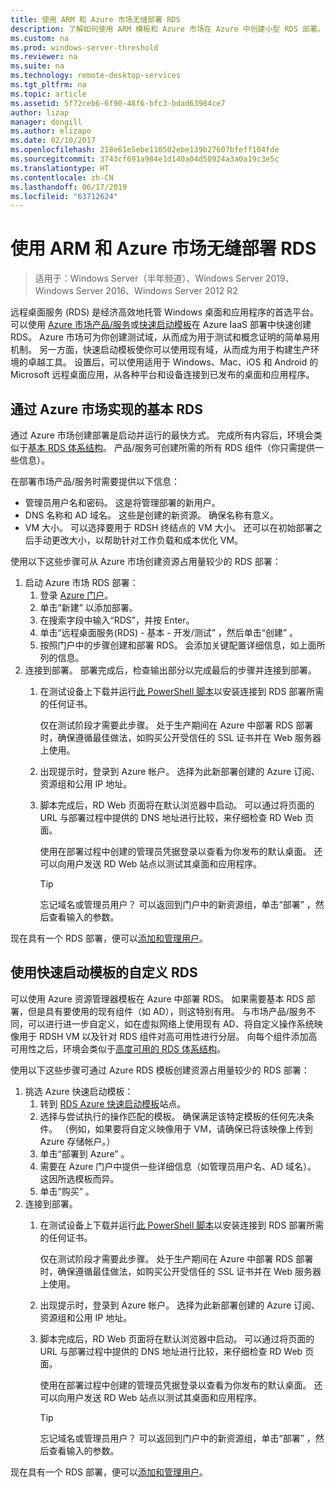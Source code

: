 ```yaml
---
title: 使用 ARM 和 Azure 市场无缝部署 RDS
description: 了解如何使用 ARM 模板和 Azure 市场在 Azure 中创建小型 RDS 部署。
ms.custom: na
ms.prod: windows-server-threshold
ms.reviewer: na
ms.suite: na
ms.technology: remote-desktop-services
ms.tgt_pltfrm: na
ms.topic: article
ms.assetid: 5f72ceb6-6f90-48f6-bfc3-bdad63984ce7
author: lizap
manager: dongill
ms.author: elizapo
ms.date: 02/10/2017
ms.openlocfilehash: 218e61e5ebe110502ebe139b27607bfeff104fde
ms.sourcegitcommit: 3743cf691a984e1d140a04d50924a3a0a19c3e5c
ms.translationtype: HT
ms.contentlocale: zh-CN
ms.lasthandoff: 06/17/2019
ms.locfileid: "63712624"
---
```

# <a name="seamlessly-deploy-rds-with-arm-and-azure-marketplace"></a>使用 ARM 和 Azure 市场无缝部署 RDS

>适用于：Windows Server（半年频道）、Windows Server 2019、Windows Server 2016、Windows Server 2012 R2

远程桌面服务 (RDS) 是经济高效地托管 Windows 桌面和应用程序的首选平台。 可以使用 [Azure 市场产品/服务](#basic-rds-through-the-azure-marketplace)或[快速启动模板](#customized-rds-using-quickstart-templates)在 Azure IaaS 部署中快速创建 RDS。 Azure 市场可为你创建测试域，从而成为用于测试和概念证明的简单易用机制。 另一方面，快速启动模板使你可以使用现有域，从而成为用于构建生产环境的卓越工具。 设置后，可以使用适用于 Windows、Mac、iOS 和 Android 的 Microsoft 远程桌面应用，从各种平台和设备连接到已发布的桌面和应用程序。

## <a name="basic-rds-through-the-azure-marketplace"></a>通过 Azure 市场实现的基本 RDS

通过 Azure 市场创建部署是启动并运行的最快方式。 完成所有内容后，环境会类似于[基本 RDS 体系结构](desktop-hosting-logical-architecture.md#basic-deployment)。 产品/服务可创建所需的所有 RDS 组件（你只需提供一些信息）。 

在部署市场产品/服务时需要提供以下信息：
- 管理员用户名和密码。 这是将管理部署的新用户。
- DNS 名称和 AD 域名。 这些是创建的新资源。 确保名称有意义。
- VM 大小。 可以选择要用于 RDSH 终结点的 VM 大小。 还可以在初始部署之后手动更改大小，以帮助针对工作负载和成本优化 VM。

使用以下这些步骤可从 Azure 市场创建资源占用量较少的 RDS 部署： 

1. 启动 Azure 市场 RDS 部署：
   1. 登录 [Azure 门户](https://portal.azure.com)。
   2. 单击“新建”  以添加部署。
   3. 在搜索字段中输入“RDS”，并按 Enter。
   4. 单击“远程桌面服务(RDS) - 基本 - 开发/测试”  ，然后单击“创建”  。
   5. 按照门户中的步骤创建和部署 RDS。 会添加关键配置详细信息，如上面所列的信息。 
2. 连接到部署。 部署完成后，检查输出部分以完成最后的步骤并连接到部署。
   1. 在测试设备上下载并运行[此 PowerShell 脚本](https://gallery.technet.microsoft.com/Azure-Resource-Manager-4ea7e328)以安装连接到 RDS 部署所需的任何证书。 
   
      仅在测试阶段才需要此步骤。 处于生产期间在 Azure 中部署 RDS 部署时，确保遵循最佳做法，如购买公开受信任的 SSL 证书并在 Web 服务器上使用。

   2. 出现提示时，登录到 Azure 帐户。 选择为此新部署创建的 Azure 订阅、资源组和公用 IP 地址。
   3. 脚本完成后，RD Web 页面将在默认浏览器中启动。 可以通过将页面的 URL 与部署过程中提供的 DNS 地址进行比较，来仔细检查 RD Web 页面。 
   
      使用在部署过程中创建的管理员凭据登录以查看为你发布的默认桌面。 还可以向用户发送 RD Web 站点以测试其桌面和应用程序。

      > [!TIP]
      > 忘记域名或管理员用户？ 可以返回到门户中的新资源组，单击“部署”  ，然后查看输入的参数。

现在具有一个 RDS 部署，便可以[添加和管理用户](rds-user-management.md)。

## <a name="customized-rds-using-quickstart-templates"></a>使用快速启动模板的自定义 RDS

可以使用 Azure 资源管理器模板在 Azure 中部署 RDS。 如果需要基本 RDS 部署，但是具有要使用的现有组件（如 AD），则这特别有用。 与市场产品/服务不同，可以进行进一步自定义，如在虚拟网络上使用现有 AD、将自定义操作系统映像用于 RDSH VM 以及针对 RDS 组件对高可用性进行分层。 向每个组件添加高可用性之后，环境会类似于[高度可用的 RDS 体系结构](desktop-hosting-logical-architecture.md#highly-available-deployment)。

使用以下这些步骤可通过 Azure RDS 模板创建资源占用量较少的 RDS 部署： 

1. 挑选 Azure 快速启动模板：
   1. 转到 [RDS Azure 快速启动模板](https://aka.ms/rdautomation)站点。
   2. 选择与尝试执行的操作匹配的模板。 确保满足该特定模板的任何先决条件。 （例如，如果要将自定义映像用于 VM，请确保已将该映像上传到 Azure 存储帐户。）
   3. 单击“部署到 Azure”  。
   4. 需要在 Azure 门户中提供一些详细信息（如管理员用户名、AD 域名）。 这因所选模板而异。
   5. 单击“购买”  。
2. 连接到部署。 
   1. 在测试设备上下载并运行[此 PowerShell 脚本](https://gallery.technet.microsoft.com/Azure-Resource-Manager-4ea7e328)以安装连接到 RDS 部署所需的任何证书。 
   
      仅在测试阶段才需要此步骤。 处于生产期间在 Azure 中部署 RDS 部署时，确保遵循最佳做法，如购买公开受信任的 SSL 证书并在 Web 服务器上使用。

   2. 出现提示时，登录到 Azure 帐户。 选择为此新部署创建的 Azure 订阅、资源组和公用 IP 地址。
   3. 脚本完成后，RD Web 页面将在默认浏览器中启动。 可以通过将页面的 URL 与部署过程中提供的 DNS 地址进行比较，来仔细检查 RD Web 页面。 
   
      使用在部署过程中创建的管理员凭据登录以查看为你发布的默认桌面。 还可以向用户发送 RD Web 站点以测试其桌面和应用程序。

      > [!TIP]
      > 忘记域名或管理员用户？ 可以返回到门户中的新资源组，单击“部署”  ，然后查看输入的参数。

现在具有一个 RDS 部署，便可以[添加和管理用户](rds-user-management.md)。
